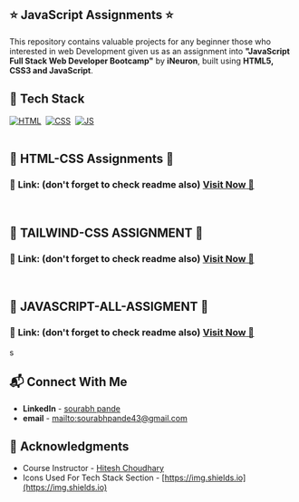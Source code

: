## ⭐ JavaScript Assignments ⭐


This repository contains valuable projects for any beginner those who interested in web Development given us as an assignment into **"JavaScript Full Stack Web Developer Bootcamp"** by **iNeuron**, built using **HTML5, CSS3 and JavaScript**.

## 📌 Tech Stack

[![HTML](https://img.shields.io/badge/html5%20-%23E34F26.svg?&style=for-the-badge&logo=html5&logoColor=white)](https://saurabh-pande.netlify.app/)&nbsp;
[![CSS](https://img.shields.io/badge/css3%20-%231572B6.svg?&style=for-the-badge&logo=css3&logoColor=white)](https://saurabh-pande.netlify.app/)&nbsp;
[![JS](https://img.shields.io/badge/javascript%20-%23323330.svg?&style=for-the-badge&logo=javascript&logoColor=%23F7DF1E)](https://saurabh-pande.netlify.app/)
<br>
<br>

## 🛑 HTML-CSS Assignments 🛑
### 📌 **Link: (don't forget to check readme also)** <a href="https://github.com/Sourabhpande532/ALL-INEURON-BOOTCAMP-PROJECT/blob/master/HTML-CSS-ASSIGNMENT.md">**Visit Now** 🚀</a>

<br>

## 🛑 TAILWIND-CSS ASSIGNMENT 🛑
### 📌 **Link: (don't forget to check readme also)** <a href="https://github.com/Sourabhpande532/ALL-INEURON-BOOTCAMP-PROJECT/blob/master/TAILWIND-CSS-PROJECT.md">**Visit Now** 🚀</a>

<br>

## 🛑 JAVASCRIPT-ALL-ASSIGMENT 🛑
### 📌 **Link: (don't forget to check readme also)** <a href="https://github.com/Sourabhpande532/ALL-INEURON-BOOTCAMP-PROJECT/blob/master/JAVASCRIPT-ASSIGNMENT.md">**Visit Now** 🚀</a>
s






## 📬 Connect With Me

- **LinkedIn** - [sourabh pande](https://www.linkedin.com/in/sourabh-pande-412170224/)
- **email** - [mailto:sourabhpande43@gmail.com](mailto:sourabhpande43@gmail.com)

## 📌 Acknowledgments

- Course Instructor - [Hitesh Choudhary](https://github.com/hiteshchoudhary)
- Icons Used For Tech Stack Section - [https://img.shields.io](https://img.shields.io)
